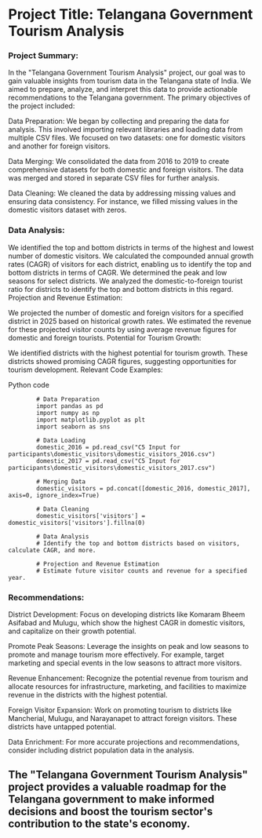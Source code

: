 # Project Title: Telangana Government Tourism Analysis

### Project Summary:

In the "Telangana Government Tourism Analysis" project, our goal was to gain valuable insights from tourism data in the Telangana state of India. We aimed to prepare, analyze, and interpret this data to provide actionable recommendations to the Telangana government. The primary objectives of the project included:

Data Preparation: We began by collecting and preparing the data for analysis. This involved importing relevant libraries and loading data from multiple CSV files. We focused on two datasets: one for domestic visitors and another for foreign visitors.

Data Merging: We consolidated the data from 2016 to 2019 to create comprehensive datasets for both domestic and foreign visitors. The data was merged and stored in separate CSV files for further analysis.

Data Cleaning: We cleaned the data by addressing missing values and ensuring data consistency. For instance, we filled missing values in the domestic visitors dataset with zeros.

### Data Analysis:

We identified the top and bottom districts in terms of the highest and lowest number of domestic visitors.
We calculated the compounded annual growth rates (CAGR) of visitors for each district, enabling us to identify the top and bottom districts in terms of CAGR.
We determined the peak and low seasons for select districts.
We analyzed the domestic-to-foreign tourist ratio for districts to identify the top and bottom districts in this regard.
Projection and Revenue Estimation:

We projected the number of domestic and foreign visitors for a specified district in 2025 based on historical growth rates.
We estimated the revenue for these projected visitor counts by using average revenue figures for domestic and foreign tourists.
Potential for Tourism Growth:

We identified districts with the highest potential for tourism growth. These districts showed promising CAGR figures, suggesting opportunities for tourism development.
Relevant Code Examples:

Python code

            # Data Preparation
            import pandas as pd
            import numpy as np
            import matplotlib.pyplot as plt
            import seaborn as sns
            
            # Data Loading
            domestic_2016 = pd.read_csv("C5 Input for participants\domestic_visitors\domestic_visitors_2016.csv")
            domestic_2017 = pd.read_csv("C5 Input for participants\domestic_visitors\domestic_visitors_2017.csv")
            
            # Merging Data
            domestic_visitors = pd.concat([domestic_2016, domestic_2017], axis=0, ignore_index=True)
            
            # Data Cleaning
            domestic_visitors['visitors'] = domestic_visitors['visitors'].fillna(0)
            
            # Data Analysis
            # Identify the top and bottom districts based on visitors, calculate CAGR, and more.
            
            # Projection and Revenue Estimation
            # Estimate future visitor counts and revenue for a specified year.

### Recommendations:

District Development: Focus on developing districts like Komaram Bheem Asifabad and Mulugu, which show the highest CAGR in domestic visitors, and capitalize on their growth potential.

Promote Peak Seasons: Leverage the insights on peak and low seasons to promote and manage tourism more effectively. For example, target marketing and special events in the low seasons to attract more visitors.

Revenue Enhancement: Recognize the potential revenue from tourism and allocate resources for infrastructure, marketing, and facilities to maximize revenue in the districts with the highest potential.

Foreign Visitor Expansion: Work on promoting tourism to districts like Mancherial, Mulugu, and Narayanapet to attract foreign visitors. These districts have untapped potential.

Data Enrichment: For more accurate projections and recommendations, consider including district population data in the analysis.

## The "Telangana Government Tourism Analysis" project provides a valuable roadmap for the Telangana government to make informed decisions and boost the tourism sector's contribution to the state's economy.
